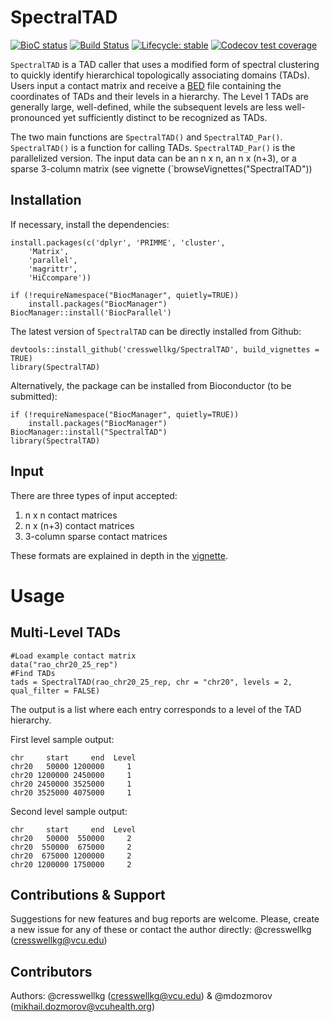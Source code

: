 # SpectralTAD
<!-- badges: start -->
  [![BioC status](http://www.bioconductor.org/shields/build/release/bioc/SpectralTAD.svg)](https://bioconductor.org/checkResults/release/bioc-LATEST/SpectralTAD)
  [![Build Status](https://travis-ci.org/cresswellkg/SpectralTAD.svg?branch=master)](https://travis-ci.org/cresswellkg/SpectralTAD)
[![Lifecycle: stable](https://img.shields.io/badge/lifecycle-stable-brightgreen.svg)](https://www.tidyverse.org/lifecycle/#stable)
[![Codecov test coverage](https://codecov.io/gh/cresswellkg/SpectralTAD/branch/master/graph/badge.svg)](https://codecov.io/gh/cresswellkg/SpectralTAD?branch=master)
<!-- badges: end -->


`SpectralTAD` is a TAD caller that uses a modified form of spectral clustering 
to quickly identify hierarchical topologically associating domains (TADs). 
Users input a contact matrix and receive a [BED](https://genome.ucsc.edu/FAQ/FAQformat.html#format1) file 
containing the coordinates of TADs and their levels in a hierarchy.
The Level 1 TADs are generally large, well-defined, while the subsequent levels
are less well-pronounced yet sufficiently distinct to be recognized as TADs.

The two main functions are `SpectralTAD()` and `SpectralTAD_Par()`. 
`SpectralTAD()` is a function for calling TADs. `SpectralTAD_Par()` 
is the parallelized version. The input data can be an n x n, 
an n x (n+3), or a sparse 3-column matrix (see vignette (`browseVignettes("SpectralTAD"))

## Installation

If necessary, install the dependencies:

```
install.packages(c('dplyr', 'PRIMME', 'cluster',
    'Matrix',
    'parallel',
    'magrittr',
    'HiCcompare'))

if (!requireNamespace("BiocManager", quietly=TRUE))
    install.packages("BiocManager")
BiocManager::install('BiocParallel')
```


The latest version of `SpectralTAD` can be directly installed from Github:

```
devtools::install_github('cresswellkg/SpectralTAD', build_vignettes = TRUE)
library(SpectralTAD)
```

Alternatively, the package can be installed from Bioconductor (to be submitted):

```
if (!requireNamespace("BiocManager", quietly=TRUE))
    install.packages("BiocManager")
BiocManager::install("SpectralTAD")
library(SpectralTAD)
```

## Input

There are three types of input accepted:

1. n x n contact matrices
2. n x (n+3) contact matrices
3. 3-column sparse contact matrices

These formats are explained in depth in the [vignette](vignettes/SpectralTAD.Rmd).

# Usage

## Multi-Level TADs

```
#Load example contact matrix
data("rao_chr20_25_rep")
#Find TADs
tads = SpectralTAD(rao_chr20_25_rep, chr = "chr20", levels = 2, qual_filter = FALSE)
```

The output is a list where each entry corresponds to a level of the TAD hierarchy.

First level sample output:

```
chr     start     end  Level
chr20   50000 1200000     1
chr20 1200000 2450000     1
chr20 2450000 3525000     1
chr20 3525000 4075000     1
```

Second level sample output:

```
chr     start     end  Level
chr20   50000  550000     2
chr20  550000  675000     2
chr20  675000 1200000     2
chr20 1200000 1750000     2
```

## Contributions & Support

Suggestions for new features and bug reports are welcome. Please, create a new 
issue for any of these or contact the author directly: 
@cresswellkg (cresswellkg@vcu.edu)

## Contributors

Authors: @cresswellkg (cresswellkg@vcu.edu) & @mdozmorov (mikhail.dozmorov@vcuhealth.org)

